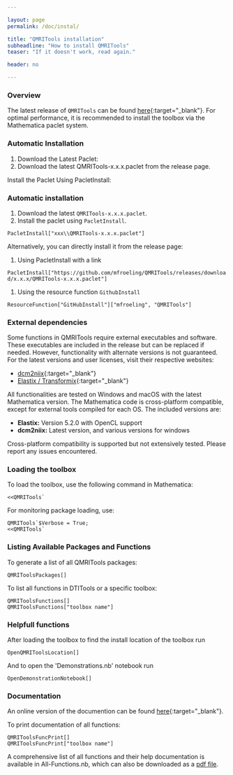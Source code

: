 ```yaml
---

layout: page
permalink: /doc/instal/

title: "QMRITools installation"
subheadline: "How to install QMRITools"
teaser: "If it doesn't work, read again."

header: no

---
```


### Overview

The latest release of `QMRITools` can be found [here](https://github.com/mfroeling/QMRITools/releases){:target="_blank"}. For optimal performance, it is recommended to install the toolbox via the Mathematica paclet system.

### Automatic Installation

1. Download the Latest Paclet:
2. Download the latest QMRITools-x.x.x.paclet from the release page.

Install the Paclet Using PacletInstall:

### Automatic installation

1. Download the latest `QMRITools-x.x.x.paclet`.
2. Install the paclet using `PacletInstall`.

`PacletInstall["xxx\\QMRITools-x.x.x.paclet"]`  

Alternatively, you can directly install it from the release page:

1. Using PacletInstall with a link

`PacletInstall["https://github.com/mfroeling/QMRITools/releases/download/x.x.x/QMRITools-x.x.x.paclet"]`

1. Using the resource function `GithubInstall`

`ResourceFunction["GitHubInstall"]["mfroeling", "QMRITools"]`

### External dependencies

Some functions in QMRITools require external executables and software. These executables are included in the release but can be replaced if needed. However, functionality with alternate versions is not guaranteed. For the latest versions and user licenses, visit their respective websites:

- [dcm2niix](https://github.com/rordenlab/dcm2niix/){:target="_blank"}
- [Elastix / Transformix](https://elastix.lumc.nl/){:target="_blank"}

All functionalities are tested on Windows and macOS with the latest Mathematica version. The Mathematica code is cross-platform compatible, except for external tools compiled for each OS. The included versions are:

- **Elastix:** Version 5.2.0 with OpenCL support
- **dcm2niix:** Latest version, and various versions for windows

Cross-platform compatibility is supported but not extensively tested. Please report any issues encountered.

### Loading the toolbox

To load the toolbox, use the following command in Mathematica:

    <<QMRITools`

For monitoring package loading, use:

    QMRITools`$Verbose = True;
    <<QMRITools`

### Listing Available Packages and Functions

To generate a list of all QMRITools packages:

    QMRIToolsPackages[]

To list all functions in DTITools or a specific toolbox:

    QMRIToolsFunctions[]
    QMRIToolsFunctions["toolbox name"]

### Helpfull functions

After loading the toolbox to find the install location of the toolbox run

    OpenQMRIToolsLocation[]

And to open the 'Demonstrations.nb' notebook run

    OpenDemonstrationNotebook[]

### Documentation

An online version of the documention can be found [here](https://www.qmritools.com/assets/htmldoc/html/guide/qmritools){:target="_blank"}.

To print documentation of all functions:

    QMRIToolsFuncPrint[]
    QMRIToolsFuncPrint["toolbox name"]

A comprehensive list of all functions and their help documentation is available in All-Functions.nb, which can also be downloaded as a [pdf file](https://github.com/mfroeling/QMRITools/releases/download/2.0/All-Functions.pdf).
